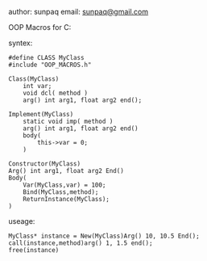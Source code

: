 author: sunpaq
email:  sunpaq@gmail.com

OOP Macros for C:

syntex:
	
	#define CLASS MyClass
	#include "OOP_MACROS.h"

	Class(MyClass)
		int var;
		void dcl( method )
		arg() int arg1, float arg2 end();

	Implement(MyClass)
		static void imp( method )
		arg() int arg1, float arg2 end()
		body(
			this->var = 0;
		)

	Constructor(MyClass)
	Arg() int arg1, float arg2 End()
	Body(
		Var(MyClass,var) = 100;
		Bind(MyClass,method);
		ReturnInstance(MyClass);
	)	


useage:

	MyClass* instance = New(MyClass)Arg() 10, 10.5 End();
	call(instance,method)arg() 1, 1.5 end();
	free(instance)
